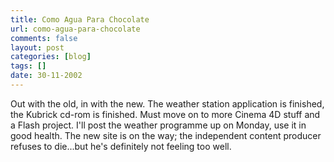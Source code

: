 ```yaml
---
title: Como Agua Para Chocolate
url: como-agua-para-chocolate
comments: false
layout: post
categories: [blog]
tags: []
date: 30-11-2002
---
```

Out with the old, in with the new. The weather station application is finished, the Kubrick cd-rom is finished. Must move on to more Cinema 4D stuff and a Flash project. I'll post the weather programme up on Monday, use it in good health. The new site is on the way; the independent content producer refuses to die...but he's definitely not feeling too well.